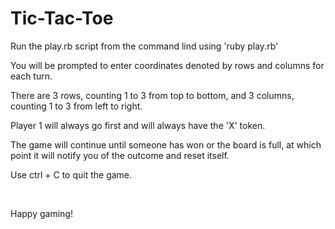 <h1> Tic-Tac-Toe </h1>

<p>Run the play.rb script from the command lind using 'ruby play.rb'</p>
<p>You will be prompted to enter coordinates denoted by rows and columns for each turn.</p>
<p>There are 3 rows, counting 1 to 3 from top to bottom, and 3 columns, counting 1 to 3 from left to right.</p>
<p>Player 1 will always go first and will always have the 'X' token.</p>
<p>The game will continue until someone has won or the board is full, at which point it will notify you of the outcome and reset itself.</p>
<p>Use ctrl + C to quit the game.</p>
<br>
<p>Happy gaming!</p>